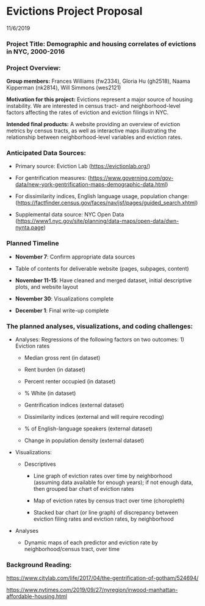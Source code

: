 Evictions Project Proposal
================
11/6/2019

### **Project Title:** Demographic and housing correlates of evictions in NYC, 2000-2016

### **Project Overview:**

**Group members:** Frances Williams (fw2334), Gloria Hu (gh2518), Naama
Kipperman (nk2814), Will Simmons (wes2121)

**Motivation for this project:** Evictions represent a major source of
housing instability. We are interested in census tract- and
neighborhood-level factors affecting the rates of eviction and eviction
filings in NYC.

**Intended final products:** A website providing an overview of eviction
metrics by census tracts, as well as interactive maps illustrating the
relationship between neighborhood-level variables and eviction rates.

### **Anticipated Data Sources:**

  - Primary source: Eviction Lab (<https://evictionlab.org/>)

  - For gentrification measures:
    (<https://www.governing.com/gov-data/new-york-gentrification-maps-demographic-data.html>)

  - For dissimilarity indices, English language usage, population
    change:
    (<https://factfinder.census.gov/faces/nav/jsf/pages/guided_search.xhtml>)

  - Supplemental data source: NYC Open Data
    (<https://www1.nyc.gov/site/planning/data-maps/open-data/dwn-nynta.page>)

### Planned Timeline

  - **November 7**: Confirm appropriate data sources

  - Table of contents for deliverable website (pages, subpages, content)

  - **November 11-15**: Have cleaned and merged dataset, initial
    descriptive plots, and website layout

  - **November 30**: Visualizations complete

  - **December 1**: Final write-up complete

### The planned analyses, visualizations, and coding challenges:

  - Analyses: Regressions of the following factors on two outcomes: 1)
    Eviction rates
    
      - Median gross rent (in dataset)
    
      - Rent burden (in dataset)
    
      - Percent renter occupied (in dataset)
    
      - % White (in dataset)
    
      - Gentrification indices (external dataset)
    
      - Dissimilarity indices (external and will require recoding)
    
      - % of English-language speakers (external dataset)
    
      - Change in population density (external dataset)

  - Visualizations:
    
      - Descriptives
        
          - Line graph of eviction rates over time by neighborhood
            (assuming data available for enough years); if not enough
            data, then grouped bar chart of eviction rates
        
          - Map of eviction rates by census tract over time (choropleth)
        
          - Stacked bar chart (or line graph) of discrepancy between
            eviction filing rates and eviction rates, by neighborhood

  - Analyses
    
      - Dynamic maps of each predictor and eviction rate by
        neighborhood/census tract, over time

### Background Reading:

<https://www.citylab.com/life/2017/04/the-gentrification-of-gotham/524694/>

<https://www.nytimes.com/2019/09/27/nyregion/inwood-manhattan-affordable-housing.html>
